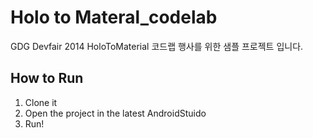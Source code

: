 Holo to Materal_codelab
=======================

GDG Devfair 2014 HoloToMaterial 코드랩 행사를 위한 샘플 프로젝트 입니다.


How to Run
----------------------

 1. Clone it
 2. Open the project in the latest AndroidStuido
 3. Run!
